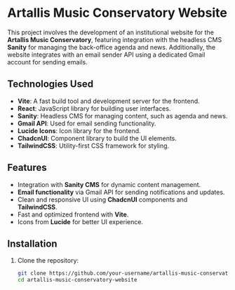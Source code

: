 # Artallis Music Conservatory Website

This project involves the development of an institutional website for the **Artallis Music Conservatory**, featuring integration with the headless CMS **Sanity** for managing the back-office agenda and news. Additionally, the website integrates with an email sender API using a dedicated Gmail account for sending emails.

## Technologies Used

- **Vite**: A fast build tool and development server for the frontend.
- **React**: JavaScript library for building user interfaces.
- **Sanity**: Headless CMS for managing content, such as agenda and news.
- **Gmail API**: Used for email sending functionality.
- **Lucide Icons**: Icon library for the frontend.
- **ChadcnUI**: Component library to build the UI elements.
- **TailwindCSS**: Utility-first CSS framework for styling.

## Features

- Integration with **Sanity CMS** for dynamic content management.
- **Email functionality** via Gmail API for sending notifications and updates.
- Clean and responsive UI using **ChadcnUI** components and **TailwindCSS**.
- Fast and optimized frontend with **Vite**.
- Icons from **Lucide** for better UI experience.

## Installation

1. Clone the repository:

   ```bash
   git clone https://github.com/your-username/artallis-music-conservatory-website.git
   cd artallis-music-conservatory-website
